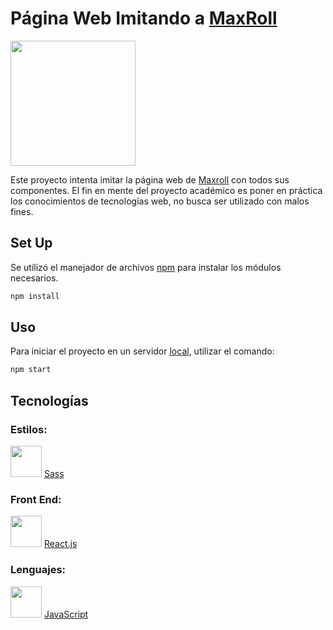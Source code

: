 # Página Web Imitando a [MaxRoll](https://maxroll.gg)
<img src="https://assets.maxroll.gg/wp-content/assets/img/maxroll-logo.png" width="200px">

Este proyecto intenta imitar la página web de [Maxroll](https://maxroll.gg) con todos sus componentes.
El fin en mente del proyecto académico es poner en práctica los conocimientos de tecnologías web, no busca ser utilizado con malos fines.

## Set Up
Se utilizó el manejador de archivos [npm](https://docs.npmjs.com/getting-started) para instalar los módulos necesarios.
```bash
npm install
```

## Uso
Para iniciar el proyecto en un servidor [local](http://localhost:3000/), utilizar el comando:
```bash
npm start
```
## Tecnologías
### Estilos:
  <img src="https://sass-lang.com/assets/img/logos/logo-b6e1ef6e.svg" width="50px"> [Sass](https://sass-lang.com)
### Front End:
  <img src="https://upload.wikimedia.org/wikipedia/commons/thumb/4/47/React.svg/1200px-React.svg.png" width="50px"> [React.js](https://react.dev)
### Lenguajes: 
  <img src="https://www.freepnglogos.com/uploads/javascript-png/javascript-logo-transparent-logo-javascript-images-3.png" width="50px"> [JavaScript](https://developer.mozilla.org/es/docs/Web/JavaScript)

